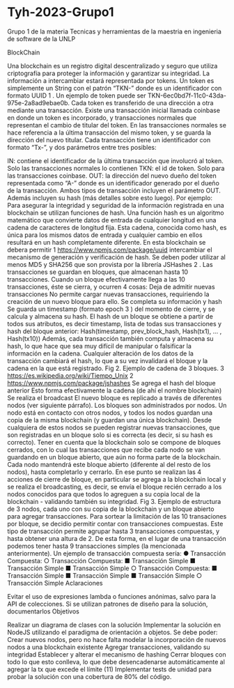 # Tyh-2023-Grupo1
Grupo 1 de la materia Tecnicas y herramientas de la maestria en ingenieria de software de la UNLP

BlockChain

Una blockchain es un registro digital descentralizado y seguro que utiliza criptografía para proteger la información y garantizar su integridad. La información a intercambiar estará representada por tokens. Un token es simplemente un String con el patrón “TKN-” donde es un identificador con formato UUID 1 . Un ejemplo de token puede ser TKN-6ec0bd7f-11c0-43da-975e-2a8ad9ebae0b. Cada token es transferido de una dirección a otra mediante una transacción. Existe una transacción inicial llamada coinbase en donde un token es incorporado, y transacciones normales que representan el cambio de titular del token. En las transacciones normales se hace referencia a la última transacción del mismo token, y se guarda la dirección del nuevo titular. Cada transacción tiene un identificador con formato “Tx-”, y dos parámetros entre tres posibles:

IN: contiene el identificador de la última transacción que involucró al token. Solo las transacciones normales lo contienen
TKN: el id de token. Solo para las transacciones coinbase.
OUT: la dirección del nuevo dueño del token representada como “A-” donde es un identificador generado por el dueño de la transacción. Ambos tipos de transacción incluyen el parámetro OUT. Además incluyen su hash (más detalles sobre esto luego). Por ejemplo: Para asegurar la integridad y seguridad de la información registrada en una blockchain se utilizan funciones de hash. Una función hash es un algoritmo matemático que convierte datos de entrada de cualquier longitud en una cadena de caracteres de longitud fija. Esta cadena, conocida como hash, es única para los mismos datos de entrada y cualquier cambio en ellos resultará en un hash completamente diferente. En esta blockchain se debera permitir 1 https://www.npmjs.com/package/uuid intercambiar el mecanismo de generación y verificación de hash. Se deben poder utilizar al menos MD5 y SHA256 que son provista por la librería JSHashes 2 . Las transacciones se guardan en bloques, que almacenan hasta 10 transacciones. Cuando un bloque efectivamente llega a las 10 transacciones, éste se cierra, y ocurren 4 cosas:
Deja de admitir nuevas transacciones No permite cargar nuevas transacciones, requiriendo la creación de un nuevo bloque para ello.
Se completa su información y hash Se guarda un timestamp (formato epoch 3 ) del momento de cierre, y se calcula y almacena su hash. El hash de un bloque se obtiene a partir de todos sus atributos, es decir timestamp, lista de todas sus transacciones y hash del bloque anterior: Hash(timestamp, prev_block_hash, Hash(tx1), ... , Hash(tx10)) Además, cada transacción también computa y almacena su hash, lo que hace que sea muy difícil de manipular o falsificar la información en la cadena. Cualquier alteración de los datos de la transacción cambiará el hash, lo que a su vez invalidará el bloque y la cadena en la que está registrado. Fig 2. Ejemplo de cadena de 3 bloques. 3 https://es.wikipedia.org/wiki/Tiempo_Unix 2 https://www.npmjs.com/package/jshashes
Se agrega el hash del bloque anterior Esto forma efectivamente la cadena (de ahí el nombre blockchain)
Se realiza el broadcast El nuevo bloque es replicado a través de diferentes nodos (ver siguiente párrafo). Los bloques son administrados por nodos. Un nodo está en contacto con otros nodos, y todos los nodos guardan una copia de la misma blockchain (y guardan una única blockchain). Desde cualquiera de estos nodos se pueden registrar nuevas transacciones, que son registradas en un bloque solo si es correcta (es decir, si su hash es correcto). Tener en cuenta que la blockchain solo se compone de bloques cerrados, con lo cual las transacciones que recibe cada nodo se van guardando en un bloque abierto, que aún no forma parte de la blockchain. Cada nodo mantendrá este bloque abierto (diferente al del resto de los nodos), hasta completarlo y cerrarlo. En ese punto se realizan las 4 acciones de cierre de bloque, en particular se agrega a la blockchain local y se realiza el broadcasting, es decir, se envía el bloque recién cerrado a los nodos conocidos para que todos lo agreguen a su copia local de la blockchain - validando también su integridad. Fig 3. Ejemplo de estructura de 3 nodos, cada uno con su copia de la blockchain y un bloque abierto para agregar transacciones. Para sortear la limitación de las 10 transaciones por bloque, se decidio permitir contar con transacciones compuestas. Este tipo de transacción permite agrupar hasta 3 transacciones compuestas, y hasta obtener una altura de 2. De esta forma, en el lugar de una transacción podemos tener hasta 9 transacciones simples (la mencionada anteriormente). Un ejemplo de transacción compuesta sería: ● Transacción Compuesta: ○ Transacción Compuesta: ■ Transacción Simple ■ Transacción Simple ■ Transacción Simple ○ Transacción Compuesta: ■ Transacción Simple ■ Transacción Simple ■ Transacción Simple ○ Transacción Simple
Aclaraciones

Evitar el uso de expresiones lambda o funciones anónimas, salvo para la API de colecciones.
Si se utilizan patrones de diseño para la solución, documentarlos
Objetivos

Realizar un diagrama de clases con la solución
Implementar la solución en NodeJS utilizando el paradigma de orientación a objetos. Se debe poder:
Crear nuevos nodos, pero no hace falta modelar la incorporación de nuevos nodos a una blockchain existente
Agregar transacciones, validando su integridad
Establecer y alterar el mecanismo de hashing
Cerrar bloques con todo lo que esto conlleva, lo que debe desencadenarse automáticamente al agregar la tx que excede el límite (11)
Implementar tests de unidad para probar la solución con una cobertura de 80% del código.
